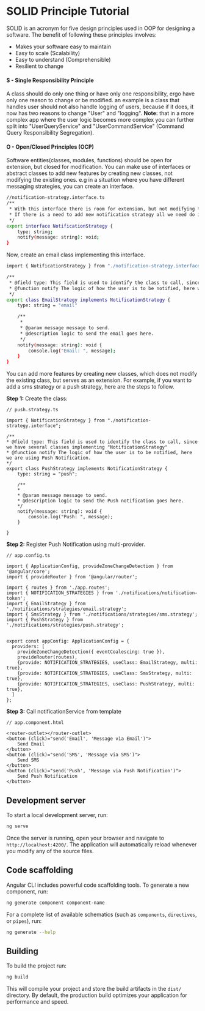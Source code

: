 # SOLID Principle Tutorial

SOLID is an acronym for five design principles used in OOP for designing a software. The benefit of following these principles involves:

- Makes your software easy to maintain
- Easy to scale (Scalability)
- Easy to understand (Comprehensible)
- Resilient to change

#### S - Single Responsibility Principle

A class should do only one thing or have only one responsibility, ergo have only one reason to change or be modified. an example is a class that handles user should not also handle logging of users, because if it does, it now has two reasons to change "User" and "logging". **Note:** that in a more complex app where the user logic becomes more complex you can further split into "UserQueryService" and "UserCommandService" (Command Query Responsibility Segregation).

#### O - Open/Closed Principles (OCP)

Software entities(classes, modules, functions) should be open for extension, but closed for modification. You can make use of interfaces or abstract classes to add new features by creating new classes, not modifying the existing ones.
e.g in a situation where you have different messaging strategies, you can create an interface.

```bash
//notification-strategy.interface.ts
/**
 * With this interface there is room for extension, but not modifying the existing classes implementing this interface.
 * If there is a need to add new notification strategy all we need do is to add new classes.
 */
export interface NotificationStrategy {
    type: string;
    notify(message: string): void;
}
```

Now, create an email class implementing this interface.

```bash
import { NotificationStrategy } from "./notification-strategy.interface";

/**
 * @field type: This field is used to identify the class to call, since we have several classes implementing "NotificationStrategy"
 * @function notify The logic of how the user is to be notified, here we are using E-mail.
 */
export class EmailStrategy implements NotificationStrategy {
    type: string = "email"

    /**
     *
     * @param message message to send.
     * @description logic to send the email goes here.
     */
    notify(message: string): void {
        console.log("Email: ", message);
    }
}
```

You can add more features by creating new classes, which does not modify the existing class, but serves as an extension. For example, if you want to add a sms strategy or a push strategy, here are the steps to follow.

**Step 1:** Create the class:

```
// push.strategy.ts

import { NotificationStrategy } from "./notification-strategy.interface";

/**
* @field type: This field is used to identify the class to call, since we have several classes implementing "NotificationStrategy"
* @function notify The logic of how the user is to be notified, here we are using Push Notification.
*/
export class PushStrategy implements NotificationStrategy {
    type: string = "push";

    /**
    *
    * @param message message to send.
    * @description logic to send the Push notification goes here.
    */
    notify(message: string): void {
        console.log("Push: ", message);
    }

}
```

**Step 2:** Register Push Notification using multi-provider.

```
// app.config.ts

import { ApplicationConfig, provideZoneChangeDetection } from '@angular/core';
import { provideRouter } from '@angular/router';

import { routes } from './app.routes';
import { NOTIFICATION_STRATEGIES } from './notifications/notification-token';
import { EmailStrategy } from './notifications/strategies/email.strategy';
import { SmsStrategy } from './notifications/strategies/sms.strategy';
import { PushStrategy } from './notifications/strategies/push.strategy';


export const appConfig: ApplicationConfig = {
  providers: [
    provideZoneChangeDetection({ eventCoalescing: true }),
    provideRouter(routes),
    {provide: NOTIFICATION_STRATEGIES, useClass: EmailStrategy, multi: true},
    {provide: NOTIFICATION_STRATEGIES, useClass: SmsStrategy, multi: true},
    {provide: NOTIFICATION_STRATEGIES, useClass: PushStrategy, multi: true},
  ]
};
```

**Step 3:** Call notificationService from template

```
// app.component.html

<router-outlet></router-outlet>
<button (click)="send('Email', 'Message via Email')">
    Send Email
</button>
<button (click)="send('SMS', 'Message via SMS')">
    Send SMS
</button>
<button (click)="send('Push', 'Message via Push Notification')">
    Send Push Notification
</button>
```

## Development server

To start a local development server, run:

```bash
ng serve
```

Once the server is running, open your browser and navigate to `http://localhost:4200/`. The application will automatically reload whenever you modify any of the source files.

## Code scaffolding

Angular CLI includes powerful code scaffolding tools. To generate a new component, run:

```bash
ng generate component component-name
```

For a complete list of available schematics (such as `components`, `directives`, or `pipes`), run:

```bash
ng generate --help
```

## Building

To build the project run:

```bash
ng build
```

This will compile your project and store the build artifacts in the `dist/` directory. By default, the production build optimizes your application for performance and speed.
